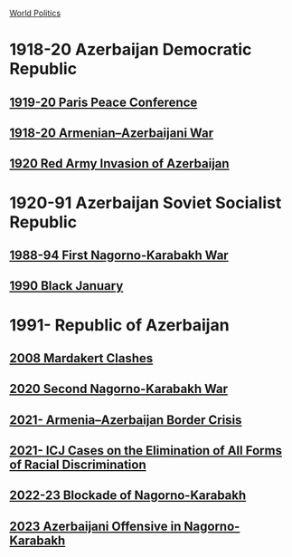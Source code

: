 [World Politics](../World%20Politics)
# 1918-20 Azerbaijan Democratic Republic
## [1919-20 Paris Peace Conference](../Israel-Palestine/1917-48%20Mandatory%20Palestine%20Period/1919-20%20Paris%20Peace%20Conference)
## [1918-20 Armenian–Azerbaijani War](1918-20%20Armenian–Azerbaijani%20War)
## [1920 Red Army Invasion of Azerbaijan](1920%20Red%20Army%20Invasion%20of%20Azerbaijan)
# 1920-91 Azerbaijan Soviet Socialist Republic
## [1988-94 First Nagorno-Karabakh War](../Armenia/1988-94%20First%20Nagorno-Karabakh%20War)
## [1990 Black January](1990%20Black%20January)
# 1991- Republic of Azerbaijan
## [2008 Mardakert Clashes](../Armenia/2008%20Mardakert%20Clashes)
## [2020 Second Nagorno-Karabakh War](../Armenia/2020%20Second%20Nagorno-Karabakh%20War)
## [2021- Armenia–Azerbaijan Border Crisis](../Armenia/2021-%20Armenia–Azerbaijan%20Border%20Crisis)
## [2021- ICJ Cases on the Elimination of All Forms of Racial Discrimination](../Armenia/2021-%20ICJ%20Cases%20on%20the%20Elimination%20of%20All%20Forms%20of%20Racial%20Discrimination)
## [2022-23 Blockade of Nagorno-Karabakh](../Armenia/2022-23%20Blockade%20of%20Nagorno-Karabakh)
## [2023 Azerbaijani Offensive in Nagorno-Karabakh](../Armenia/2023%20Azerbaijani%20Offensive%20in%20Nagorno-Karabakh)